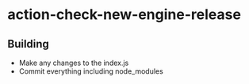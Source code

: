 # action-check-new-engine-release

## Building

* Make any changes to the index.js
* Commit everything including node_modules
